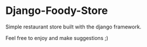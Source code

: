 # Django-Foody-Store
Simple restaurant store built with the django framework.

Feel free to enjoy and make suggestions ;)
